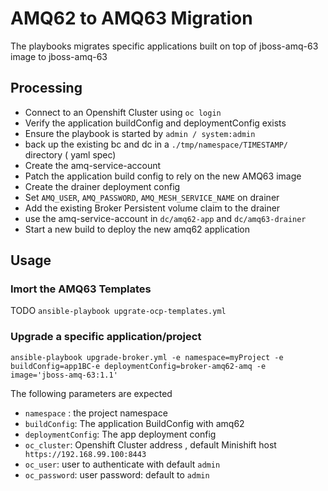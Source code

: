 # AMQ62 to AMQ63 Migration

The playbooks migrates specific applications built on top of jboss-amq-63 image  to jboss-amq-63

## Processing
* Connect to an Openshift Cluster using ```oc login```
* Verify the application buildConfig and deploymentConfig exists
* Ensure the playbook is started by ```admin / system:admin```
* back up  the existing bc and dc in a ```./tmp/namespace/TIMESTAMP/``` directory ( yaml spec)
* Create the amq-service-account
* Patch the application build config to rely on the new AMQ63 image
* Create the drainer deployment config
* Set ```AMQ_USER```, ```AMQ_PASSWORD```, ```AMQ_MESH_SERVICE_NAME``` on drainer
* Add the existing Broker Persistent volume claim to the drainer
* use the  amq-service-account in  ```dc/amq62-app``` and ```dc/amq63-drainer``` 
* Start a new build to deploy the new amq62 application 


## Usage

### Imort the AMQ63 Templates

TODO
  ```ansible-playbook upgrate-ocp-templates.yml```

### Upgrade a specific application/project

  ```ansible-playbook upgrade-broker.yml -e namespace=myProject -e buildConfig=app1BC-e deploymentConfig=broker-amq62-amq -e image='jboss-amq-63:1.1' ```

The following parameters are expected
* ```namespace``` : the project namespace 
* ```buildConfig```: The application BuildConfig with amq62
* ```deploymentConfig```: The app deployment config
* ```oc_cluster```: Openshift Cluster address , default Minishift host  ``` https://192.168.99.100:8443```
* ```oc_user```: user to authenticate with   default ```admin```
* ```oc_password```: user password: default to ```admin``` 
